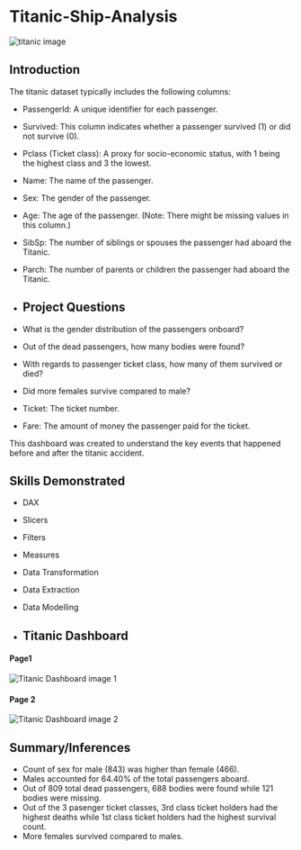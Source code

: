 # Titanic-Ship-Analysis
![titanic image](https://github.com/CeciliaRaji/Titanic-Ship-Analysis/assets/166234463/f0e48e9e-28eb-46cb-a010-b439e66ab640)
## Introduction

The titanic dataset typically includes the following columns:

- PassengerId: A unique identifier for each passenger.

- Survived: This column indicates whether a passenger survived (1) or did not survive (0).

- Pclass (Ticket class): A proxy for socio-economic status, with 1 being the highest class and 3 the lowest.

- Name: The name of the passenger.

- Sex: The gender of the passenger.

- Age: The age of the passenger. (Note: There might be missing values in this column.)

- SibSp: The number of siblings or spouses the passenger had aboard the Titanic.

- Parch: The number of parents or children the passenger had aboard the Titanic.
- ## Project Questions

- What is the gender distribution of the passengers onboard?
- Out of the dead passengers, how many bodies were found?
- With regards to passenger ticket class, how many of them survived or died?
- Did more females survive compared to male?

- Ticket: The ticket number.

- Fare: The amount of money the passenger paid for the ticket.

This dashboard was created to understand the key events that happened before and after the titanic accident.
## Skills Demonstrated
- DAX
- Slicers
- Filters
- Measures
- Data Transformation
- Data Extraction
- Data Modelling

- ## Titanic Dashboard

#### Page1

![Titanic Dashboard image 1](https://github.com/CeciliaRaji/Titanic-Ship-Analysis/assets/166234463/c50d2a2c-d2e2-4121-a46f-4ba4dc345b9d)

#### Page 2

![Titanic Dashboard image 2](https://github.com/CeciliaRaji/Titanic-Ship-Analysis/assets/166234463/b675525d-d5f6-4165-9e8a-9ad47aaa3abc)

## Summary/Inferences
- ﻿Count of sex for male (843) was higher than female (466).
- Males accounted for 64.40% of the total passengers aboard.
- Out of 809 total dead passengers, 688 bodies were found while 121 bodies were missing.
- Out of the 3 pasenger ticket classes, 3rd class ticket holders had the highest deaths while 1st class ticket holders had the highest survival count.
- More females survived compared to males. 

